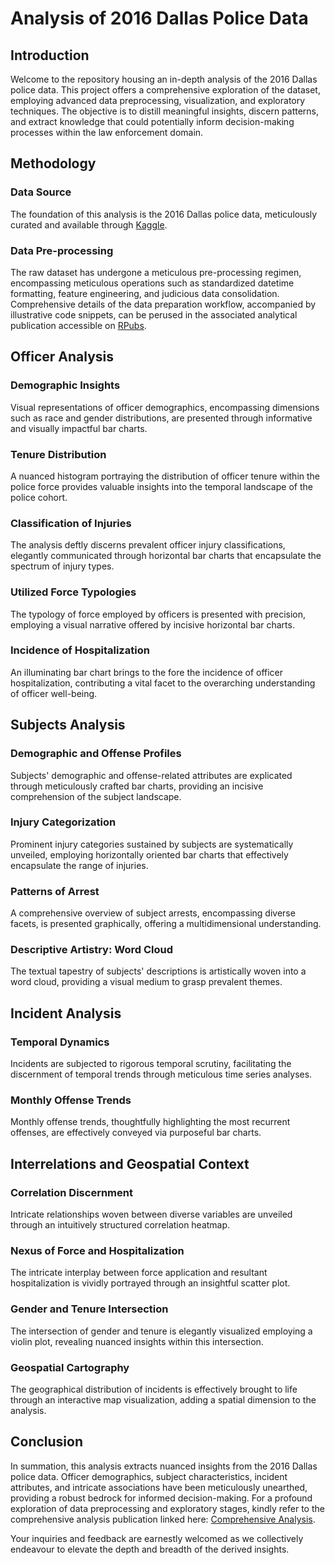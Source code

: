 # Analysis of 2016 Dallas Police Data

## Introduction

Welcome to the repository housing an in-depth analysis of the 2016 Dallas police data. This project offers a comprehensive exploration of the dataset, employing advanced data preprocessing, visualization, and exploratory techniques. The objective is to distill meaningful insights, discern patterns, and extract knowledge that could potentially inform decision-making processes within the law enforcement domain.

## Methodology

### Data Source

The foundation of this analysis is the 2016 Dallas police data, meticulously curated and available through [Kaggle](https://www.kaggle.com/center-for-policing-equity/data-science-for-good).

### Data Pre-processing

The raw dataset has undergone a meticulous pre-processing regimen, encompassing meticulous operations such as standardized datetime formatting, feature engineering, and judicious data consolidation. Comprehensive details of the data preparation workflow, accompanied by illustrative code snippets, can be perused in the associated analytical publication accessible on [RPubs](https://rpubs.com/vodunlade/1075296).

## Officer Analysis

### Demographic Insights

Visual representations of officer demographics, encompassing dimensions such as race and gender distributions, are presented through informative and visually impactful bar charts.

### Tenure Distribution

A nuanced histogram portraying the distribution of officer tenure within the police force provides valuable insights into the temporal landscape of the police cohort.

### Classification of Injuries

The analysis deftly discerns prevalent officer injury classifications, elegantly communicated through horizontal bar charts that encapsulate the spectrum of injury types.

### Utilized Force Typologies

The typology of force employed by officers is presented with precision, employing a visual narrative offered by incisive horizontal bar charts.

### Incidence of Hospitalization

An illuminating bar chart brings to the fore the incidence of officer hospitalization, contributing a vital facet to the overarching understanding of officer well-being.

## Subjects Analysis

### Demographic and Offense Profiles

Subjects' demographic and offense-related attributes are explicated through meticulously crafted bar charts, providing an incisive comprehension of the subject landscape.

### Injury Categorization

Prominent injury categories sustained by subjects are systematically unveiled, employing horizontally oriented bar charts that effectively encapsulate the range of injuries.

### Patterns of Arrest

A comprehensive overview of subject arrests, encompassing diverse facets, is presented graphically, offering a multidimensional understanding.

### Descriptive Artistry: Word Cloud

The textual tapestry of subjects' descriptions is artistically woven into a word cloud, providing a visual medium to grasp prevalent themes.

## Incident Analysis

### Temporal Dynamics

Incidents are subjected to rigorous temporal scrutiny, facilitating the discernment of temporal trends through meticulous time series analyses.

### Monthly Offense Trends

Monthly offense trends, thoughtfully highlighting the most recurrent offenses, are effectively conveyed via purposeful bar charts.

## Interrelations and Geospatial Context

### Correlation Discernment

Intricate relationships woven between diverse variables are unveiled through an intuitively structured correlation heatmap.

### Nexus of Force and Hospitalization

The intricate interplay between force application and resultant hospitalization is vividly portrayed through an insightful scatter plot.

### Gender and Tenure Intersection

The intersection of gender and tenure is elegantly visualized employing a violin plot, revealing nuanced insights within this intersection.

### Geospatial Cartography

The geographical distribution of incidents is effectively brought to life through an interactive map visualization, adding a spatial dimension to the analysis.

## Conclusion

In summation, this analysis extracts nuanced insights from the 2016 Dallas police data. Officer demographics, subject characteristics, incident attributes, and intricate associations have been meticulously unearthed, providing a robust bedrock for informed decision-making. For a profound exploration of data preprocessing and exploratory stages, kindly refer to the comprehensive analysis publication linked here: [Comprehensive Analysis](https://rpubs.com/vodunlade/1075296).

Your inquiries and feedback are earnestly welcomed as we collectively endeavour to elevate the depth and breadth of the derived insights.
